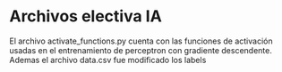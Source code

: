 # Archivos electiva IA 

El archivo activate_functions.py cuenta con las funciones de activación usadas en el entrenamiento de perceptron con gradiente descendente. Ademas el archivo data.csv fue modificado los labels
